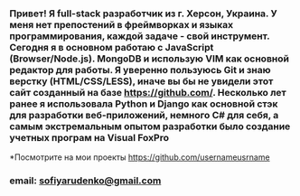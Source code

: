 ### Привет! Я full-stack разработчик из г. Херсон, Украина. У меня нет препостений в фреймворках и языках программирования, каждой задаче - свой инструмент. Сегодня я в основном работаю с JavaScript (Browser/Node.js). MongoDB и использую VIM как основной редактор для работы. Я уверенно пользуюсь Git и знаю верстку (HTML/CSS/LESS), иначе вы бы не увидели этот сайт созданный на базе <https://github.com/>. Несколько лет ранее я использовала Python и Django как основной стэк для разработки веб-приложений, немного C# для себя, а самым экстремальным опытом разработки было создание учетных програм на Visual FoxPro

*Посмотрите на мои проекты <https://github.com/usernameusrname>
### email: <sofiyarudenko@gmail.com>

